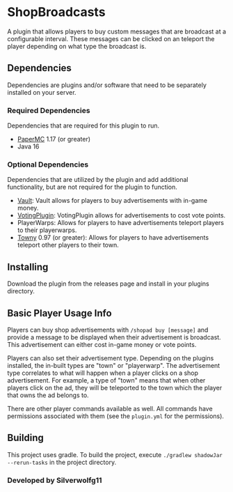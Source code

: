 # ShopBroadcasts
A plugin that allows players to buy custom messages that are broadcast
at a configurable interval. These messages can be clicked on an teleport
the player depending on what type the broadcast is.

## Dependencies
Dependencies are plugins and/or software that need to be separately installed
on your server.

### Required Dependencies
Dependencies that are required for this plugin to run.
* [PaperMC](https://papermc.io/) 1.17 (or greater)
* Java 16

### Optional Dependencies
Dependencies that are utilized by the plugin and add additional functionality,
but are not required for the plugin to function.
* [Vault](https://www.spigotmc.org/resources/vault.34315/): Vault allows for players to buy advertisements with in-game money.
* [VotingPlugin](https://www.spigotmc.org/resources/votingplugin.15358/): VotingPlugin allows for advertisements to cost vote points.
* PlayerWarps: Allows for players to have advertisements teleport players to their playerwarps.
* [Towny](https://www.spigotmc.org/resources/towny-advanced.72694/) 0.97 (or greater): Allows for players 
to have advertisements teleport other players to their town.

## Installing
Download the plugin from the releases page and install in your plugins directory.

## Basic Player Usage Info
Players can buy shop advertisements with `/shopad buy [message]` and provide a message to be displayed when their
advertisement is broadcast. This advertisement can either cost in-game money or vote points.

Players can also set their advertisement type. Depending on the plugins installed, the in-built types are
"town" or "playerwarp". The advertisement type correlates to what will happen when a player clicks on a shop
advertisement. For example, a type of "town" means that when other players click on the ad, they will be
teleported to the town which the player that owns the ad belongs to.

There are other player commands available as well. All commands have permissions associated with them
(see the `plugin.yml` for the permissions).

## Building
This project uses gradle. To build the project, execute `./gradlew shadowJar --rerun-tasks` in the project
directory.

### Developed by Silverwolfg11